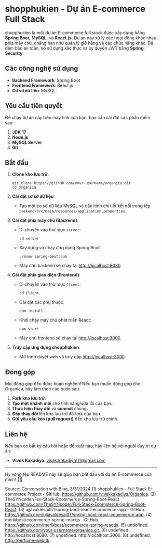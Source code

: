 
# shopphukien - Dự án E-commerce Full Stack

shopphukien là một dự án E-commerce full stack được xây dựng bằng **Spring Boot**, **MySQL**, và **React.js**. Dự án này xử lý các hoạt động khác nhau phía máy chủ, chẳng hạn như quản lý giỏ hàng và các chức năng khác. Để đảm bảo an toàn, nó sử dụng xác thực và ủy quyền JWT bằng **Spring Security**.

## Các công nghệ sử dụng

- **Backend Framework**: Spring Boot
- **Frontend Framework**: React.js
- **Cơ sở dữ liệu**: MySQL

## Yêu cầu tiên quyết

Để chạy dự án này trên máy tính của bạn, bạn cần cài đặt các phần mềm sau:

1. **JDK 17**
2. **Node.js**
3. **MySQL Server**
4. **Git**

## Bắt đầu

1. **Clone kho lưu trữ**:
   ```
   git clone https://github.com/your-username/organica.git
   cd organica
   ```

2. **Cài đặt cơ sở dữ liệu**:
   - Tạo một cơ sở dữ liệu MySQL và cấu hình chi tiết kết nối trong tệp `backend/src/main/resources/application.properties`.

3. **Cài đặt phía máy chủ (Backend)**:
   - Di chuyển vào thư mục `server`:
     ```
     cd server
     ```
   - Xây dựng và chạy ứng dụng Spring Boot:
     ```
     ./mvnw spring-boot:run
     ```
   - Máy chủ backend sẽ chạy tại [http://localhost:8080](http://localhost:8080).

4. **Cài đặt phía giao diện (Frontend)**:
   - Di chuyển vào thư mục `Client`:
     ```
     cd Client
     ```
   - Cài đặt các phụ thuộc:
     ```
     npm install
     ```
   - Khởi chạy máy chủ phát triển React:
     ```
     npm start
     ```
   - Máy chủ frontend sẽ chạy tại [http://localhost:3000](http://localhost:3000).

5. **Truy cập ứng dụng shopphukien**:
   - Mở trình duyệt web và truy cập [http://localhost:3000](http://localhost:3000).

## Đóng góp

Mọi đóng góp đều được hoan nghênh! Nếu bạn muốn đóng góp cho Organica, hãy làm theo các bước sau:

1. **Fork kho lưu trữ**.
2. **Tạo một nhánh mới** cho tính năng/sửa lỗi của bạn.
3. **Thực hiện thay đổi** và **commit** chúng.
4. **Đẩy thay đổi** lên kho lưu trữ đã fork của bạn.
5. **Gửi yêu cầu kéo (pull request)** đến kho lưu trữ chính.

## Liên hệ

Nếu bạn có bất kỳ câu hỏi hoặc đề xuất nào, hãy liên hệ với người duy trì dự án:

- **Vivek Kakadiya**: vivek.kakadiya111@gmail.com

---

Hy vọng tệp README này sẽ giúp bạn bắt đầu với dự án E-commerce của mình! 🛒🌟

Source: Conversation with Bing, 3/31/2024
(1) shopphukien - Full Stack E-commerce Project - GitHub. https://github.com/vivekkakadiya/Organica.
(2) TheSYNcoder/Full-Stack-Ecommerce-Spring-Boot-React. https://github.com/TheSYNcoder/Full-Stack-Ecommerce-Spring-Boot-React.
(3) ujjavaldesai07/spring-boot-react-ecommerce-app - GitHub. https://github.com/ujjavaldesai07/spring-boot-react-ecommerce-app.
(4) merikbest/ecommerce-spring-reactjs - GitHub. https://github.com/merikbest/ecommerce-spring-reactjs.
(5) undefined. https://github.com/your-username/organica.git.
(6) undefined. http://localhost:8080.
(7) undefined. http://localhost:3000.
(8) undefined. http://perfume-web.tk.
